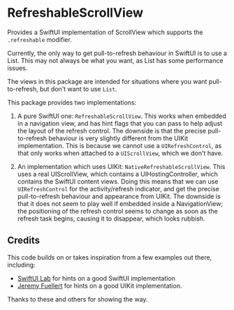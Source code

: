 # RefreshableScrollView

Provides a SwiftUI implementation of ScrollView which supports the `.refreshable` modifier.

Currently, the only way to get pull-to-refresh behaviour in SwiftUI is to use a List. This may not always be what you want, as List has some performance issues.
  
The views in this package are intended for situations where you want pull-to-refresh, but
don't want to use `List`.

This package provides two implementations:

1. A pure SwiftUI one: `RefreshableScrollView`. This works when embedded in a navigation view, and has hint flags that you can pass to help adjust the layout of the refresh control. The downside is that the precise pull-to-refresh behaviour is very slightly different from the UIKit implementation. This is because we cannot use a `UIRefreshControl`, as that only works when attached to a `UIScrollView`, which we don't have.

2. An implementation which uses UIKit: `NativeRefreshableScrollView`. This uses a real UIScrollView, which contains a UIHostingController, which contains the SwiftUI content views. Doing this means that we can use `UIRefreshControl` for the activity/refresh indicator, and get the precise pull-to-refresh behaviour and appearance from UIKit. The downside is that it does not seem to play well if embedded inside a NavigationView; the positioning of the refresh control seems to change as soon as the refresh task begins, causing it to disappear, which looks rubbish. 

## Credits

This code builds on or takes inspiration from a few examples out there, including:
 
- [SwiftUI Lab](https://swiftui-lab.com/scrollview-pull-to-refresh/) for hints on a good SwiftUI implementation
- [Jeremy Fuellert](https://gist.github.com/jfuellert/67e91df63394d7c9b713419ed8e2beb7) for hints on a good UIKit implementation.

Thanks to these and others for showing the way.

